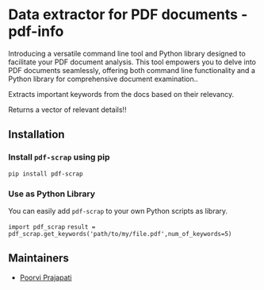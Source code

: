 
#  Data extractor for PDF documents - pdf-info

  
  
  

Introducing a versatile command line tool and Python library designed to facilitate your PDF document analysis. This tool empowers you to delve into PDF documents seamlessly, offering both command line functionality and a Python library for comprehensive document examination..

  

Extracts important keywords from the docs based on their relevancy.

  

Returns a vector of relevant details!!

  

##  Installation

  
  
  

### Install `pdf-scrap` using pip

`pip install pdf-scrap`

  
  
  

###  Use as Python Library

  

You can easily add `pdf-scrap` to your own Python scripts as library.

  

`import pdf_scrap`
`result = pdf_scrap.get_keywords('path/to/my/file.pdf',num_of_keywords=5)`

  
  

##  Maintainers

  

-  [Poorvi Prajapati](https://github.com/Poorvi-P)
